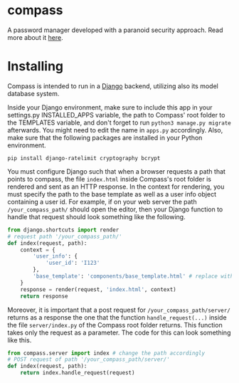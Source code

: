 # compass
A password manager developed with a paranoid security approach. Read more about it <a href="https://www.comonoid.com/blog/post/?id=3" target="_blank">here</a>.


# Installing
Compass is intended to run in a <a href="https://github.com/django/django" target="_blank">Django</a> backend, utilizing also its model database system. 

Inside your Django environment, make sure to include this app in your settings.py INSTALLED_APPS variable, the path to Compass' root folder to the TEMPLATES variable, and don't forget to run `python3 manage.py migrate` afterwards. You might need to edit the name in `apps.py` accordingly. Also, make sure that the following packages are installed in your Python environment.

```
pip install django-ratelimit cryptography bcrypt
```

You must configure Django such that when a browser requests a path that points to compass, the file `index.html` inside Compass's root folder is rendered and sent as an HTTP response. In the context for rendering, you must specify the path to the base template as well as a user info object containing a user id. For example, if on your web server the path `/your_compass_path/` should open the editor, then your Django function to handle that request should look something like the following.

```python
from django.shortcuts import render
# request path '/your_compass_path/'
def index(request, path):
    context = {
        'user_info': {
            'user_id': 'I123'
        },
        'base_template': 'components/base_template.html' # replace with your own base template if needed
    }
    response = render(request, 'index.html', context)
    return response
```

Moreover, it is important that a post request for `/your_compass_path/server/` returns as a response the one that the function `handle_request(...)` inside the file `server/index.py` of the Compass root folder returns. This function takes only the request as a parameter. The code for this can look something like this.
```python
from compass.server import index # change the path accordingly
# POST request of path '/your_compass_path/server/'
def index(request, path):
    return index.handle_request(request)
```

